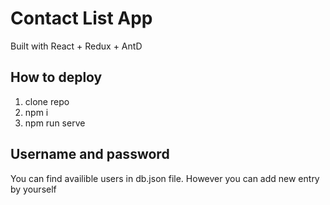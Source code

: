 # Contact List App

Built with React + Redux + AntD

## How to deploy

1. clone repo
2. npm i
3. npm run serve

## Username and password

You can find availible users in db.json file. However you can add new entry by yourself
